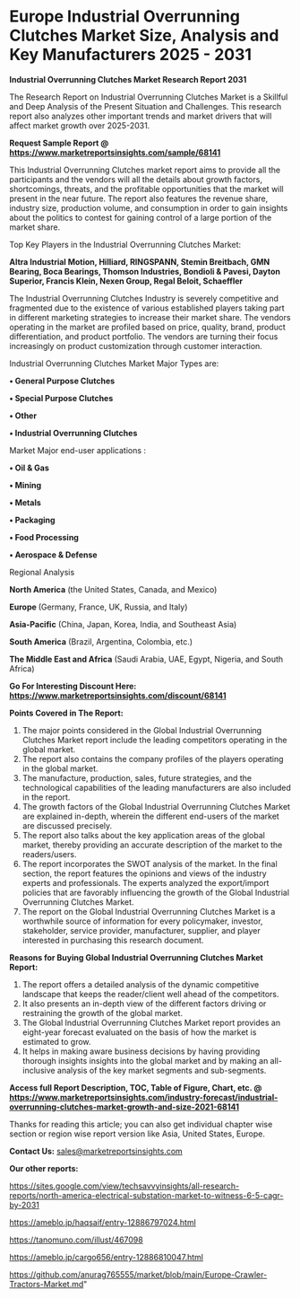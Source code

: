 # Europe Industrial Overrunning Clutches Market Size, Analysis and Key Manufacturers 2025 - 2031

<strong>Industrial Overrunning Clutches Market Research Report 2031</strong>

The Research Report on Industrial Overrunning Clutches Market is a Skillful and Deep Analysis of the Present Situation and Challenges. This research report also analyzes other important trends and market drivers that will affect market growth over 2025-2031.

<strong>Request Sample Report @ <a href=https://www.marketreportsinsights.com/sample/68141>https://www.marketreportsinsights.com/sample/68141</a></strong>

This Industrial Overrunning Clutches market report aims to provide all the participants and the vendors will all the details about growth factors, shortcomings, threats, and the profitable opportunities that the market will present in the near future. The report also features the revenue share, industry size, production volume, and consumption in order to gain insights about the politics to contest for gaining control of a large portion of the market share.

Top Key Players in the Industrial Overrunning Clutches Market:

<strong>Altra Industrial Motion, Hilliard, RINGSPANN, Stemin Breitbach, GMN Bearing, Boca Bearings, Thomson Industries, Bondioli & Pavesi, Dayton Superior, Francis Klein, Nexen Group, Regal Beloit, Schaeffler</strong>

The Industrial Overrunning Clutches Industry is severely competitive and fragmented due to the existence of various established players taking part in different marketing strategies to increase their market share. The vendors operating in the market are profiled based on price, quality, brand, product differentiation, and product portfolio. The vendors are turning their focus increasingly on product customization through customer interaction.

Industrial Overrunning Clutches Market Major Types are:

<strong>• General Purpose Clutches

• Special Purpose Clutches

• Other

• Industrial Overrunning Clutches</strong>

Market Major end-user applications :

<strong>• Oil & Gas

• Mining

• Metals

• Packaging

• Food Processing

• Aerospace & Defense</strong>

Regional Analysis

</u><strong><b>North America</b></strong> (the United States, Canada, and Mexico)

<strong><b>Europe </b></strong>(Germany, France, UK, Russia, and Italy)

<strong><b>Asia-Pacific</b></strong> (China, Japan, Korea, India, and Southeast Asia)

<strong><b>South America</b></strong> (Brazil, Argentina, Colombia, etc.)

<strong><b>The Middle East and Africa</b></strong> (Saudi Arabia, UAE, Egypt, Nigeria, and South Africa)

<strong>Go For Interesting Discount Here: <a href=https://www.marketreportsinsights.com/discount/68141>https://www.marketreportsinsights.com/discount/68141</a></strong>

<strong>Points Covered in The Report:</strong>
<ol>
  <li>The major points considered in the Global Industrial Overrunning Clutches Market report include the leading competitors operating in the global market.</li>
  <li>The report also contains the company profiles of the players operating in the global market.</li>
  <li>The manufacture, production, sales, future strategies, and the technological capabilities of the leading manufacturers are also included in the report.</li>
  <li>The growth factors of the Global Industrial Overrunning Clutches Market are explained in-depth, wherein the different end-users of the market are discussed precisely.</li>
  <li>The report also talks about the key application areas of the global market, thereby providing an accurate description of the market to the readers/users.</li>
  <li>The report incorporates the SWOT analysis of the market. In the final section, the report features the opinions and views of the industry experts and professionals. The experts analyzed the export/import policies that are favorably influencing the growth of the Global Industrial Overrunning Clutches Market.</li>
  <li>The report on the Global Industrial Overrunning Clutches Market is a worthwhile source of information for every policymaker, investor, stakeholder, service provider, manufacturer, supplier, and player interested in purchasing this research document.</li>
</ol>
<strong>Reasons for Buying Global Industrial Overrunning Clutches Market Report:</strong>

<ol>
  <li>The report offers a detailed analysis of the dynamic competitive landscape that keeps the reader/client well ahead of the competitors.</li>
  <li>It also presents an in-depth view of the different factors driving or restraining the growth of the global market.</li>
  <li>The Global Industrial Overrunning Clutches Market report provides an eight-year forecast evaluated on the basis of how the market is estimated to grow.</li>
  <li>It helps in making aware business decisions by having providing thorough insights insights into the global market and by making an all-inclusive analysis of the key market segments and sub-segments.</li>
</ol>
<strong>Access full Report Description, TOC, Table of Figure, Chart, etc. @ <a href=https://www.marketreportsinsights.com/industry-forecast/industrial-overrunning-clutches-market-growth-and-size-2021-68141>https://www.marketreportsinsights.com/industry-forecast/industrial-overrunning-clutches-market-growth-and-size-2021-68141</a></strong>


Thanks for reading this article; you can also get individual chapter wise section or region wise report version like Asia, United States, Europe.

<strong>Contact Us:</strong>
sales@marketreportsinsights.com

<strong>Our other reports:</strong>

<a href=https://sites.google.com/view/techsavvyinsights/all-research-reports/north-america-electrical-substation-market-to-witness-6-5-cagr-by-2031>https://sites.google.com/view/techsavvyinsights/all-research-reports/north-america-electrical-substation-market-to-witness-6-5-cagr-by-2031</a>

<a href=https://ameblo.jp/haqsaif/entry-12886797024.html>https://ameblo.jp/haqsaif/entry-12886797024.html</a>

<a href=https://tanomuno.com/illust/467098>https://tanomuno.com/illust/467098</a>

<a href=https://ameblo.jp/cargo656/entry-12886810047.html>https://ameblo.jp/cargo656/entry-12886810047.html</a>

<a href=https://github.com/anurag765555/market/blob/main/Europe-Crawler-Tractors-Market.md>https://github.com/anurag765555/market/blob/main/Europe-Crawler-Tractors-Market.md</a>"
